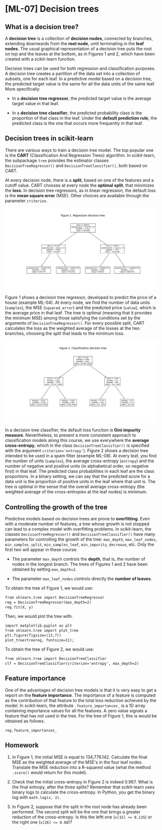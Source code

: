 # [ML-07] Decision trees

## What is a decision tree?

A **decision tree** is a collection of **decision nodes**, connected by branches, extending downwards from the **root node**, until terminating in the **leaf nodes**. The usual graphical representation of a decision tree puts the root on top and the leaves at the bottom, as in Figures 1 and 2, which have been created with a scikit-learn function.

Decision trees can be used for both regression and classification purposes. A decision tree creates a partition of the data set into a collection of subsets, one for each leaf. In a predictive model based on a decision tree, the predicted target value is the same for all the data units of the same leaf. More specifically:

* In a **decision tree regressor**, the predicted target value is the average target value in that leaf. 

* In a **decision tree classifier**, the predicted probability class is the proportion of that class in the leaf. Under the **default prediction rule**, the predicted class is the one that occurs more frequently in that leaf.

## Decision trees in scikit-learn

There are various ways to train a decision tree model. The top popular one is the **CART** (Classification And Regression Trees) algorithm. In scikit-learn, the subpackage `tree` provides the estimator classes `DecisionTreeRegressor()` and `DecisionTreeClassifier()`, both based on CART.

At every decision node, there is a **split**, based on one of the features and a cutoff value. CART chooses at every node the **optimal split**, that minimizes the **loss**. In decision tree regressors, as in linear regression, the default loss is the **mean square error** (MSE). Other choices are available through the parameter `criterion`. 

![](https://github.com/mikecinnamon/MLearning/blob/main/Figures/07-1.png)

Figure 1 shows a decision tree regressor, developed to predict the price of a house (example ML-04). At every node, we find the number of data units (`samples`), the MSE (`squared_error`) and the predicted price (`value`), which is the average price in that leaf. The tree is optimal (meaning that it provides the minimum MSE) among those satisfying the conditions set by the arguments of `DecisionTreeRegressor()`. For every possible split, CART calculates the loss as the weighted average of the losses at the two branches, choosing the split that leads to the minimum loss. 


![](https://github.com/mikecinnamon/MLearning/blob/main/Figures/07-2.png)

In a decision tree classifier, the default loss function is **Gini impurity measure**. Nevertheless, to present a more consistent approach to classification models along this course, we use everywhere the **average cross-entropy**, which in the class `DecisionTreeClassifier()` is specified with the argument `criterion='entropy'`). Figure 2 shows a decision tree intended to be used in a spam filter (example ML-08). At every leaf, you find the number of units (`samples`), the average cross-entropy (`entropy`) and the number of negative and positive units (in alphabetical order, so negative first) in that leaf. The predicted class probabilities in each leaf are the class proportions. In a binary setting, we can say that the predicted score for a data unit is the proportion of positive units in the leaf where that unit is. The tree is optimal in the sense that the overall average cross-entropy (the weighted average of the cross-entropies at the leaf nodes) is minimum.

## Controlling the growth of the tree

Predictive models based on decision trees are prone to **overfitting**. Even with a moderate number of features, a tree whose growth is not stopped can lead to a complex model with overfitting problems. In scikit-learn, the classes `DecisionTreeRegressor()` and `DecisionTreeClassifier()` have many parameters for controlling the growth of the tree: `max_depth`, `max_leaf_nodes`, `min_samples_split`, `min_samples_leaf`, `min_impurity_decrease`, etc. Only the first two will appear in these course:

* The parameter `max_depth` controls the **depth**, that is, the number of nodes in the longest branch. The trees of Figures 1 and 2 have been obtained by setting `max_depth=2`.

* The parameter `max_leaf_nodes` controls directly the **number of leaves**.

To obtain the tree of Figure 1, we would use:

```
from sklearn.tree import DecisionTreeRegressor
reg = DecisionTreeRegressor(max_depth=2)
reg.fit(X, y)
```

Then, we would plot the tree with:

```
import matplotlib.pyplot as plt
from sklearn.tree import plot_tree
plt.figure(figsize=(13,7))
plot_tree(treereg, fontsize=11);
```

To obtain the tree of Figure 2, we would use:

```
from sklearn.tree import DecisionTreeClassifier
clf = DecisionTreeClassifier(criterion='entropy', max_depth=2)
```

## Feature importance

One of the advantages of decision tree models is that it is very easy to get a report on the **feature importance**. The importance of a feature is computed as the contribution of that feature to the total loss reduction achieved by the model. In scikit-learn, the attribute `.feature_importances_` is a 1D array containing importance values for all the features. A zero value signals a feature that has not used in the tree. For the tree of Figure 1, this is would be obtained as follows.

```
reg.feature_importances_
```

## Homework

1. In Figure 1, the initial MSE is equal to 134,776.142. Calculate the final MSE as the weighted average of the MSE's in the four leaf nodes. Translate the MSE reduction into a R-squared value (what the method `.score()` would return for this model).

2. Check that the initial cross-entropy in Figure 2 is indeed 0.967. What is the final entropy, after the three splits? Remember that scikit-learn uses binary logs to calculate the cross-entropy. In Python, you get the binary log with `math.log(x, 2)`.

3. In Figure 2, suppose that the split in the root node has already been performed. The second split will be the one that brings a greater reduction of the cross-entropy. Is this the leftt one (`x[15] <= 0.135`) or the right one (`x[26] <= 0.08`)?  

